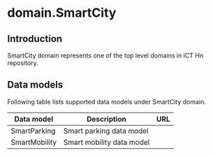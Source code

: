 # domain.SmartCity
## Introduction
SmartCity domain represents one of the top level domains in ICT Hn repository.

## Data models
Following table lists supported data models under SmartCity domain.


| Data model    | Description               | URL |
| ------------- | ------------------------- |---- |
| SmartParking  | Smart parking data model  |     |
| SmartMobility | Smart mobility data model |     |
